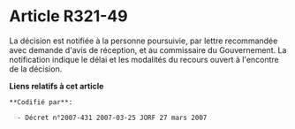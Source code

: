 # Article R321-49

La décision est notifiée à la personne poursuivie, par lettre recommandée avec demande d'avis de réception, et au commissaire
du Gouvernement. La notification indique le délai et les modalités du recours ouvert à l'encontre de la décision.

**Liens relatifs à cet article**

	**Codifié par**:

	  - Décret n°2007-431 2007-03-25 JORF 27 mars 2007
